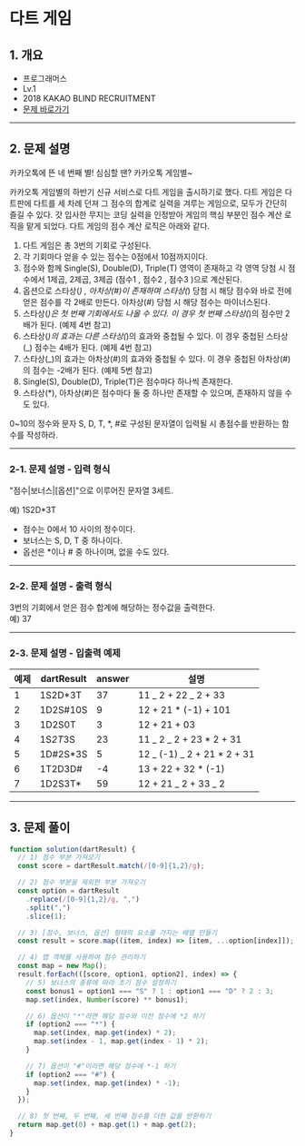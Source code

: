 # 다트 게임

## 1. 개요

- 프로그래머스
- Lv.1
- 2018 KAKAO BLIND RECRUITMENT
- [문제 바로가기](https://school.programmers.co.kr/learn/courses/30/lessons/17682)

---

## 2. 문제 설명

카카오톡에 뜬 네 번째 별! 심심할 땐? 카카오톡 게임별~

카카오톡 게임별의 하반기 신규 서비스로 다트 게임을 출시하기로 했다. 다트 게임은 다트판에 다트를 세 차례 던져 그 점수의 합계로 실력을 겨루는 게임으로, 모두가 간단히 즐길 수 있다.
갓 입사한 무지는 코딩 실력을 인정받아 게임의 핵심 부분인 점수 계산 로직을 맡게 되었다. 다트 게임의 점수 계산 로직은 아래와 같다.

1. 다트 게임은 총 3번의 기회로 구성된다.
2. 각 기회마다 얻을 수 있는 점수는 0점에서 10점까지이다.
3. 점수와 함께 Single(S), Double(D), Triple(T) 영역이 존재하고 각 영역 당첨 시 점수에서 1제곱, 2제곱, 3제곱 (점수1 , 점수2 , 점수3 )으로 계산된다.
4. 옵션으로 스타상(_) , 아차상(#)이 존재하며 스타상(_) 당첨 시 해당 점수와 바로 전에 얻은 점수를 각 2배로 만든다. 아차상(#) 당첨 시 해당 점수는 마이너스된다.
5. 스타상(_)은 첫 번째 기회에서도 나올 수 있다. 이 경우 첫 번째 스타상(_)의 점수만 2배가 된다. (예제 4번 참고)
6. 스타상(_)의 효과는 다른 스타상(_)의 효과와 중첩될 수 있다. 이 경우 중첩된 스타상(\_) 점수는 4배가 된다. (예제 4번 참고)
7. 스타상(\_)의 효과는 아차상(#)의 효과와 중첩될 수 있다. 이 경우 중첩된 아차상(#)의 점수는 -2배가 된다. (예제 5번 참고)
8. Single(S), Double(D), Triple(T)은 점수마다 하나씩 존재한다.
9. 스타상(\*), 아차상(#)은 점수마다 둘 중 하나만 존재할 수 있으며, 존재하지 않을 수도 있다.

0~10의 정수와 문자 S, D, T, \*, #로 구성된 문자열이 입력될 시 총점수를 반환하는 함수를 작성하라.

---

### 2-1. 문제 설명 - 입력 형식

"점수|보너스|[옵션]"으로 이루어진 문자열 3세트.

예) 1S2D\*3T

- 점수는 0에서 10 사이의 정수이다.
- 보너스는 S, D, T 중 하나이다.
- 옵선은 \*이나 # 중 하나이며, 없을 수도 있다.

---

### 2-2. 문제 설명 - 출력 형식

3번의 기회에서 얻은 점수 합계에 해당하는 정수값을 출력한다.  
예) 37

---

### 2-3. 문제 설명 - 입출력 예제

| 예제 | dartResult | answer | 설명                         |
| ---- | ---------- | ------ | ---------------------------- |
| 1    | 1S2D\*3T   | 37     | 11 _ 2 + 22 _ 2 + 33         |
| 2    | 1D2S#10S   | 9      | 12 + 21 \* (-1) + 101        |
| 3    | 1D2S0T     | 3      | 12 + 21 + 03                 |
| 4    | 1S*2T*3S   | 23     | 11 _ 2 _ 2 + 23 \* 2 + 31    |
| 5    | 1D#2S\*3S  | 5      | 12 _ (-1) _ 2 + 21 \* 2 + 31 |
| 6    | 1T2D3D#    | -4     | 13 + 22 + 32 \* (-1)         |
| 7    | 1D2S3T\*   | 59     | 12 + 21 _ 2 + 33 _ 2         |

---

## 3. 문제 풀이

```javascript
function solution(dartResult) {
  // 1) 점수 부분 가져오기
  const score = dartResult.match(/[0-9]{1,2}/g);

  // 2) 점수 부분을 제외한 부분 가져오기
  const option = dartResult
    .replace(/[0-9]{1,2}/g, ",")
    .split(",")
    .slice(1);

  // 3) [점수, 보너스, 옵션] 형태의 요소를 가지는 배열 만들기
  const result = score.map((item, index) => [item, ...option[index]]);

  // 4) 맵 객체를 사용하여 점수 관리하기
  const map = new Map();
  result.forEach(([score, option1, option2], index) => {
    // 5) 보너스의 종류에 따라 초기 점수 설정하기
    const bonus1 = option1 === "S" ? 1 : option1 === "D" ? 2 : 3;
    map.set(index, Number(score) ** bonus1);

    // 6) 옵션이 "*"라면 해당 점수와 이전 점수에 *2 하기
    if (option2 === "*") {
      map.set(index, map.get(index) * 2);
      map.set(index - 1, map.get(index - 1) * 2);
    }

    // 7) 옵션이 "#"이라면 해당 점수에 *-1 하기
    if (option2 === "#") {
      map.set(index, map.get(index) * -1);
    }
  });

  // 8) 첫 번째, 두 번째, 세 번째 점수를 더한 값을 반환하기
  return map.get(0) + map.get(1) + map.get(2);
}
```
